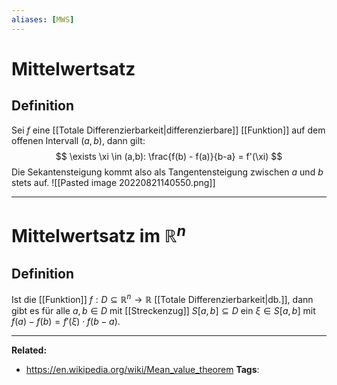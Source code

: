 ```yaml
---
aliases: [MWS]
---
```


# Mittelwertsatz
## Definition
Sei $f$ eine [[Totale Differenzierbarkeit|differenzierbare]] [[Funktion]] auf dem offenen Intervall $(a,b)$, dann gilt:
$$
\exists \xi \in (a,b): \frac{f(b) - f(a)}{b-a} = f'(\xi)
$$
Die Sekantensteigung kommt also als Tangentensteigung zwischen $a$ und $b$ stets auf.
![[Pasted image 20220821140550.png]]

---
# Mittelwertsatz im $\mathbb{R}^{n}$
## Definition
Ist die [[Funktion]] $f: D \subseteq \mathbb{R}^n \to \mathbb{R}$ [[Totale Differenzierbarkeit|db.]], dann gibt es für alle $a,b \in D$ mit [[Streckenzug]] $S[a,b] \subseteq D$ ein $\xi \in S[a,b]$ mit $f(a) - f(b) = f'(\xi) \cdot f(b-a)$.

---
**Related:**
- https://en.wikipedia.org/wiki/Mean_value_theorem
**Tags**: 